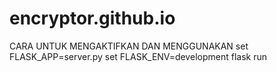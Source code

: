 # encryptor.github.io

CARA UNTUK MENGAKTIFKAN DAN MENGGUNAKAN
set FLASK_APP=server.py
set FLASK_ENV=development
flask run
